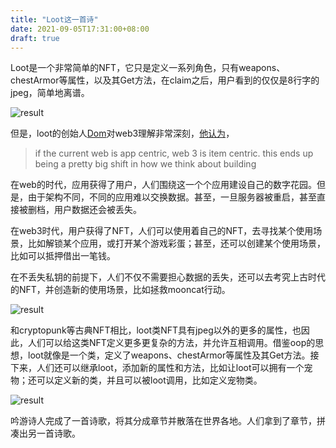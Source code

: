 ```yaml
---
title: "Loot这一首诗"
date: 2021-09-05T17:31:00+08:00
draft: true
---
```


Loot是一个非常简单的NFT，它只是定义一系列角色，只有weapons、chestArmor等属性，以及其Get方法，在claim之后，用户看到的仅仅是8行字的jpeg，简单地离谱。

![result](/img/Loot这一首诗/1.png)

但是，loot的创始人[Dom](https://twitter.com/dhof)对web3理解非常深刻，[他认为](https://twitter.com/dhof/status/1361777050697228302)，

> if the current web is app centric, web 3 is item centric. this ends up being a pretty big shift in how we think about building

在web的时代，应用获得了用户，人们围绕这一个个应用建设自己的数字花园。但是，由于架构不同，不同的应用难以交换数据。甚至，一旦服务器被重启，甚至直接被删档，用户数据还会被丢失。

在web3时代，用户获得了NFT，人们可以使用着自己的NFT，去寻找某个使用场景，比如解锁某个应用，或打开某个游戏彩蛋；甚至，还可以创建某个使用场景，比如可以抵押借出一笔钱。

在不丢失私钥的前提下，人们不仅不需要担心数据的丢失，还可以去考究上古时代的NFT，并创造新的使用场景，比如拯救mooncat行动。

![result](/img/Loot这一首诗/2.png)

和cryptopunk等古典NFT相比，loot类NFT具有jpeg以外的更多的属性，也因此，人们可以给这类NFT定义更多更复杂的方法，并允许互相调用。借鉴oop的思想，loot就像是一个类，定义了weapons、chestArmor等属性及其Get方法。接下来，人们还可以继承loot，添加新的属性和方法，比如让loot可以拥有一个宠物；还可以定义新的类，并且可以被loot调用，比如定义宠物类。

![result](/img/Loot这一首诗/3.png)

吟游诗人完成了一首诗歌，将其分成章节并散落在世界各地。人们拿到了章节，拼凑出另一首诗歌。